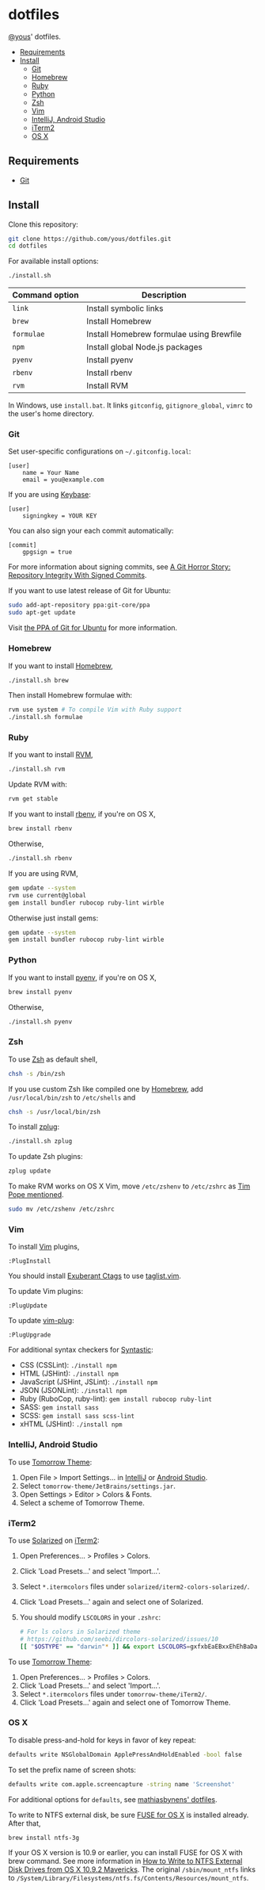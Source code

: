 # dotfiles

[@yous](https://github.com/yous)' dotfiles.

- [Requirements](#requirements)
- [Install](#install)
    - [Git](#git)
    - [Homebrew](#homebrew)
    - [Ruby](#ruby)
    - [Python](#python)
    - [Zsh](#zsh)
    - [Vim](#vim)
    - [IntelliJ, Android Studio](#intellij-android-studio)
    - [iTerm2](#iterm2)
    - [OS X](#os-x)

## Requirements

- [Git](http://git-scm.com)

## Install

Clone this repository:

``` sh
git clone https://github.com/yous/dotfiles.git
cd dotfiles
```

For available install options:

``` sh
./install.sh
```

Command option | Description
---------------|-----------------------------------------------
`link`         | Install symbolic links
`brew`         | Install Homebrew
`formulae`     | Install Homebrew formulae using Brewfile
`npm`          | Install global Node.js packages
`pyenv`        | Install pyenv
`rbenv`        | Install rbenv
`rvm`          | Install RVM

In Windows, use `install.bat`. It links `gitconfig`, `gitignore_global`, `vimrc`
to the user's home directory.

### Git

Set user-specific configurations on `~/.gitconfig.local`:

```
[user]
	name = Your Name
	email = you@example.com
```

If you are using [Keybase](https://keybase.io):

```
[user]
	signingkey = YOUR KEY
```

You can also sign your each commit automatically:

```
[commit]
	gpgsign = true
```

For more information about signing commits, see
[A Git Horror Story: Repository Integrity With Signed Commits](http://mikegerwitz.com/papers/git-horror-story).

If you want to use latest release of Git for Ubuntu:

``` sh
sudo add-apt-repository ppa:git-core/ppa
sudo apt-get update
```

Visit [the PPA of Git for Ubuntu](https://launchpad.net/~git-core/+archive/ubuntu/ppa)
for more information.

### Homebrew

If you want to install [Homebrew](http://brew.sh),

``` sh
./install.sh brew
```

Then install Homebrew formulae with:

``` sh
rvm use system # To compile Vim with Ruby support
./install.sh formulae
```

### Ruby

If you want to install [RVM](http://rvm.io),

``` sh
./install.sh rvm
```

Update RVM with:

``` sh
rvm get stable
```

If you want to install [rbenv](https://github.com/sstephenson/rbenv), if you're
on OS X,

``` sh
brew install rbenv
```

Otherwise,

``` sh
./install.sh rbenv
```

If you are using RVM,

``` sh
gem update --system
rvm use current@global
gem install bundler rubocop ruby-lint wirble
```

Otherwise just install gems:

``` sh
gem update --system
gem install bundler rubocop ruby-lint wirble
```

### Python

If you want to install [pyenv](https://github.com/yyuu/pyenv), if you're on OS
X,

``` sh
brew install pyenv
```

Otherwise,

``` sh
./install.sh pyenv
```

### Zsh

To use [Zsh](http://www.zsh.org) as default shell,

``` sh
chsh -s /bin/zsh
```

If you use custom Zsh like compiled one by [Homebrew](http://brew.sh), add
`/usr/local/bin/zsh` to `/etc/shells` and

``` sh
chsh -s /usr/local/bin/zsh
```

To install [zplug](https://github.com/b4b4r07/zplug):

``` sh
./install.sh zplug
```

To update Zsh plugins:

``` sh
zplug update
```

To make RVM works on OS X Vim, move `/etc/zshenv` to `/etc/zshrc` as
[Tim Pope mentioned](https://github.com/tpope/vim-rvm#faq).

``` sh
sudo mv /etc/zshenv /etc/zshrc
```

### Vim

To install [Vim](http://www.vim.org) plugins,

```
:PlugInstall
```

You should install [Exuberant Ctags](http://ctags.sourceforge.net/) to use
[taglist.vim](http://www.vim.org/script.php?script_id=273).

To update Vim plugins:

```
:PlugUpdate
```

To update [vim-plug](https://github.com/junegunn/vim-plug):

```
:PlugUpgrade
```

For additional syntax checkers for [Syntastic](https://github.com/scrooloose/syntastic):

- CSS (CSSLint): `./install npm`
- HTML (JSHint): `./install npm`
- JavaScript (JSHint, JSLint): `./install npm`
- JSON (JSONLint): `./install npm`
- Ruby (RuboCop, ruby-lint): `gem install rubocop ruby-lint`
- SASS: `gem install sass`
- SCSS: `gem install sass scss-lint`
- xHTML (JSHint): `./install npm`

### IntelliJ, Android Studio

To use [Tomorrow Theme](https://github.com/ChrisKempson/Tomorrow-Theme):

1. Open File > Import Settings… in [IntelliJ](http://www.jetbrains.com/idea/) or
   [Android Studio](http://developer.android.com/sdk/installing/studio.html).
2. Select `tomorrow-theme/JetBrains/settings.jar`.
3. Open Settings > Editor > Colors & Fonts.
4. Select a scheme of Tomorrow Theme.

### iTerm2

To use [Solarized](https://github.com/altercation/solarized) on [iTerm2](http://www.iterm2.com):

1. Open Preferences… > Profiles > Colors.
2. Click 'Load Presets…' and select 'Import…'.
3. Select `*.itermcolors` files under `solarized/iterm2-colors-solarized/`.
4. Click 'Load Presets…' again and select one of Solarized.
5. You should modify `LSCOLORS` in your `.zshrc`:

    ``` zsh
    # For ls colors in Solarized theme
    # https://github.com/seebi/dircolors-solarized/issues/10
    [[ "$OSTYPE" == "darwin"* ]] && export LSCOLORS=gxfxbEaEBxxEhEhBaDaCaD
    ```

To use [Tomorrow Theme](https://github.com/ChrisKempson/Tomorrow-Theme):

1. Open Preferences… > Profiles > Colors.
2. Click 'Load Presets…' and select 'Import…'.
3. Select `*.itermcolors` files under `tomorrow-theme/iTerm2/`.
4. Click 'Load Presets…' again and select one of Tomorrow Theme.

### OS X

To disable press-and-hold for keys in favor of key repeat:

``` sh
defaults write NSGlobalDomain ApplePressAndHoldEnabled -bool false
```

To set the prefix name of screen shots:

``` sh
defaults write com.apple.screencapture -string name 'Screenshot'
```

For additional options for `defaults`, see [mathiasbynens' dotfiles](https://github.com/mathiasbynens/dotfiles/blob/master/.osx).

To write to NTFS external disk, be sure [FUSE for OS X](http://osxfuse.github.io)
is installed already. After that,

``` sh
brew install ntfs-3g
```

If your OS X version is 10.9 or earlier, you can install FUSE for OS X with brew
command. See more information in
[How to Write to NTFS External Disk Drives from OS X 10.9.2 Mavericks](http://coolestguidesontheplanet.com/how-to-write-to-a-ntfs-drive-from-os-x-mavericks/).
The original `/sbin/mount_ntfs` links to
`/System/Library/Filesystems/ntfs.fs/Contents/Resources/mount_ntfs`.

